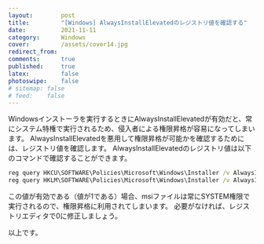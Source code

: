 ```yaml
---
layout:        post
title:         "[Windows] AlwaysInstallElevatedのレジストリ値を確認する"
date:          2021-11-11
category:      Windows
cover:         /assets/cover14.jpg
redirect_from:
comments:      true
published:     true
latex:         false
photoswipe:    false
# sitemap: false
# feed:    false
---
```


Windowsインストーラを実行するときにAlwaysInstallElevatedが有効だと、常にシステム特権で実行されるため、侵入者による権限昇格が容易になってしまいます。
AlwaysInstallElevatedを悪用して権限昇格が可能かを確認するためには、レジストリ値を確認します。
AlwaysInstallElevatedのレジストリ値は以下のコマンドで確認することができます。

```cmd
reg query HKCU\SOFTWARE\Policies\Microsoft\Windows\Installer /v AlwaysInstallElevated
reg query HKLM\SOFTWARE\Policies\Microsoft\Windows\Installer /v AlwaysInstallElevated
```

この値が有効である（値が1である）場合、msiファイルは常にSYSTEM権限で実行されるので、権限昇格に利用されてしまいます。
必要がなければ、レジストリエディタで0に修正しましょう。

以上です。
